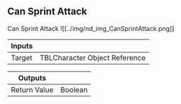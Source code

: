 ## Can Sprint Attack
Can Sprint Attack
![[../img/nd_img_CanSprintAttack.png]]

|Inputs||
|--|--|
| Target | TBLCharacter Object Reference |

|Outputs||
|--|--|
| Return Value | Boolean |
